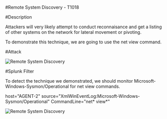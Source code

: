 

#Remote System Discovery - T1018

#Description

Attackers will very likely attempt to conduct reconnaisance and get a listing of other systems on the network for lateral movement or pivoting.

To demonstrate this technique, we are going to use the net view command.

#Attack

![Remote System Discovery](https://user-images.githubusercontent.com/36422282/55612770-0342ee00-5757-11e9-9f07-3088c12ae069.PNG)

#Splunk Filter

To detect the technique we demonstrated, we should monitor Microsoft-Windows-Sysmon/Operational for net view commands.


host="AGENT-2" source="XmlWinEventLog:Microsoft-Windows-Sysmon/Operational" CommandLine="net* view*"

![Remote System Discovery](https://user-images.githubusercontent.com/36422282/55612921-65035800-5757-11e9-9899-a0fbf93d6b75.PNG)
